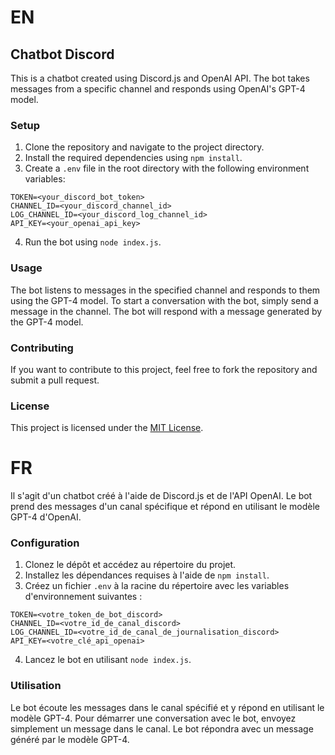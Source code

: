 # EN

## Chatbot Discord

This is a chatbot created using Discord.js and OpenAI API. The bot takes messages from a specific channel and responds using OpenAI's GPT-4 model.

### Setup

1. Clone the repository and navigate to the project directory.
2. Install the required dependencies using `npm install`.
3. Create a `.env` file in the root directory with the following environment variables:
```
TOKEN=<your_discord_bot_token>
CHANNEL_ID=<your_discord_channel_id>
LOG_CHANNEL_ID=<your_discord_log_channel_id>
API_KEY=<your_openai_api_key>
```
4. Run the bot using `node index.js`.

### Usage

The bot listens to messages in the specified channel and responds to them using the GPT-4 model. To start a conversation with the bot, simply send a message in the channel. The bot will respond with a message generated by the GPT-4 model.

### Contributing

If you want to contribute to this project, feel free to fork the repository and submit a pull request. 

### License

This project is licensed under the [MIT License](https://opensource.org/licenses/MIT).

# FR

Il s'agit d'un chatbot créé à l'aide de Discord.js et de l'API OpenAI. Le bot prend des messages d'un canal spécifique et répond en utilisant le modèle GPT-4 d'OpenAI.

### Configuration

1. Clonez le dépôt et accédez au répertoire du projet.
2. Installez les dépendances requises à l'aide de `npm install`.
3. Créez un fichier `.env` à la racine du répertoire avec les variables d'environnement suivantes :
```
TOKEN=<votre_token_de_bot_discord>
CHANNEL_ID=<votre_id_de_canal_discord>
LOG_CHANNEL_ID=<votre_id_de_canal_de_journalisation_discord>
API_KEY=<votre_clé_api_openai>
```
4. Lancez le bot en utilisant `node index.js`.

### Utilisation

Le bot écoute les messages dans le canal spécifié et y répond en utilisant le modèle GPT-4. Pour démarrer une conversation avec le bot, envoyez simplement un message dans le canal. Le bot répondra avec un message généré par le modèle GPT-4.

